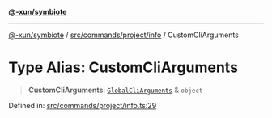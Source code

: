 [**@-xun/symbiote**](../../../../../README.md)

***

[@-xun/symbiote](../../../../../README.md) / [src/commands/project/info](../README.md) / CustomCliArguments

# Type Alias: CustomCliArguments

> **CustomCliArguments**: [`GlobalCliArguments`](../../../../configure/type-aliases/GlobalCliArguments.md) & `object`

Defined in: [src/commands/project/info.ts:29](https://github.com/Xunnamius/symbiote/blob/ee28fd25e233e1ad9b7043e0faa8defae74dbe7b/src/commands/project/info.ts#L29)
